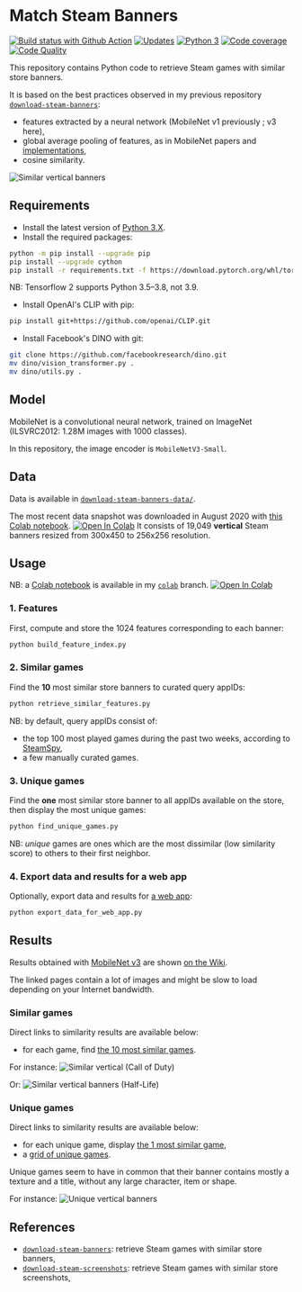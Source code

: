# Match Steam Banners

[![Build status with Github Action][build-image-action]][build-action]
[![Updates][dependency-image]][pyup]
[![Python 3][python3-image]][pyup]
[![Code coverage][codecov-image]][codecov]
[![Code Quality][codacy-image]][codacy]

This repository contains Python code to retrieve Steam games with similar store banners.

It is based on the best practices observed in my previous repository [`download-steam-banners`][my-previous-repository]:
-   features extracted by a neural network (MobileNet v1 previously ; v3 here),
-   global average pooling of features, as in MobileNet papers and [implementations][keras-mobilenet],
-   cosine similarity.

![Similar vertical banners](https://github.com/woctezuma/match-steam-banners/wiki/img/illustration.jpg)

## Requirements

-   Install the latest version of [Python 3.X](https://www.python.org/downloads/).
-   Install the required packages:

```bash
python -m pip install --upgrade pip
pip install --upgrade cython
pip install -r requirements.txt -f https://download.pytorch.org/whl/torch_stable.html
```
NB: Tensorflow 2 supports Python 3.5–3.8, not 3.9.

-   Install OpenAI's CLIP with pip:
```bash
pip install git+https://github.com/openai/CLIP.git
```

-   Install Facebook's DINO with git:

```bash
git clone https://github.com/facebookresearch/dino.git
mv dino/vision_transformer.py .
mv dino/utils.py .
```

## Model

MobileNet is a convolutional neural network, trained on ImageNet (ILSVRC2012: 1.28M images with 1000 classes).

In this repository, the image encoder is `MobileNetV3-Small`.

## Data

Data is available in [`download-steam-banners-data/`](https://github.com/woctezuma/download-steam-banners-data).

The most recent data snapshot was downloaded in August 2020 with [this Colab notebook][download_steam_banners].
[![Open In Colab][colab-badge]][download_steam_banners]
It consists of 19,049 **vertical** Steam banners resized from 300x450 to 256x256 resolution.

## Usage

NB: a [Colab notebook][match_steam_banners-notebook] is available in my [`colab`][colab-branch] branch.
[![Open In Colab][colab-badge]][match_steam_banners-notebook]

### 1. Features

First, compute and store the 1024 features corresponding to each banner:

```bash
python build_feature_index.py
```

### 2. Similar games

Find the **10** most similar store banners to curated query appIDs:

```bash
python retrieve_similar_features.py
```

NB: by default, query appIDs consist of:
-   the top 100 most played games during the past two weeks, according to [SteamSpy][steamspy-api],
-   a few manually curated games.

### 3. Unique games

Find the **one** most similar store banner to all appIDs available on the store, then display the most unique games:

```bash
python find_unique_games.py
```

NB: *unique* games are ones which are the most dissimilar (low similarity score) to others to their first neighbor.

### 4. Export data and results for a web app

Optionally, export data and results for [a web app][my-flask-API]:

```bash
python export_data_for_web_app.py
```

## Results

Results obtained with [MobileNet v3][keras-mobilenet] are shown [on the Wiki][my-wiki].

The linked pages contain a lot of images and might be slow to load depending on your Internet bandwidth.

### Similar games

Direct links to similarity results are available below:
-   for each game, find [the 10 most similar games](https://github.com/woctezuma/match-steam-banners/wiki/Benchmark-top100).

For instance:
![Similar vertical (Call of Duty)](https://github.com/woctezuma/match-steam-banners/wiki/img/similar_cod.jpg)

Or:
![Similar vertical banners (Half-Life)](https://github.com/woctezuma/match-steam-banners/wiki/img/similar_hl.jpg)

### Unique games

Direct links to similarity results are available below:
-   for each unique game, display [the 1 most similar game](https://github.com/woctezuma/match-steam-banners/wiki/Unique-Games),
-   a [grid of unique games](https://github.com/woctezuma/match-steam-banners/wiki/Grid-of-Unique-Games).

Unique games seem to have in common that their banner contains mostly a texture and a title, without any large character, item or shape.

For instance:
![Unique vertical banners](https://github.com/woctezuma/match-steam-banners/wiki/img/unique_games.jpg)

## References

-   [`download-steam-banners`][my-previous-repository]: retrieve Steam games with similar store banners,
-   [`download-steam-screenshots`][screenshot-repository]: retrieve Steam games with similar store screenshots,

<!-- Definitions -->

[build]: <https://travis-ci.org/woctezuma/match-steam-banners>
[build-image]: <https://travis-ci.org/woctezuma/match-steam-banners.svg?branch=master>

[build-action]: <https://github.com/woctezuma/match-steam-banners/actions>
[build-image-action]: <https://github.com/woctezuma/match-steam-banners/workflows/Python application/badge.svg?branch=master>

[pyup]: <https://pyup.io/repos/github/woctezuma/match-steam-banners/>
[dependency-image]: <https://pyup.io/repos/github/woctezuma/match-steam-banners/shield.svg>
[python3-image]: <https://pyup.io/repos/github/woctezuma/match-steam-banners/python-3-shield.svg>

[codecov]: <https://codecov.io/gh/woctezuma/match-steam-banners>
[codecov-image]: <https://codecov.io/gh/woctezuma/match-steam-banners/branch/master/graph/badge.svg>

[codacy]: <https://www.codacy.com/app/woctezuma/match-steam-banners>
[codacy-image]: <https://api.codacy.com/project/badge/Grade/66348d16574146a298ec81ec2d626efe>

[my-previous-repository]: <https://github.com/woctezuma/download-steam-banners>
[keras-mobilenet]: <https://github.com/keras-team/keras-applications/blob/master/keras_applications/mobilenet_v3.py>
[download_steam_banners]: <https://colab.research.google.com/github/woctezuma/google-colab/blob/master/download_steam_banners.ipynb>
[my-wiki]: <https://github.com/woctezuma/match-steam-banners/wiki>
[screenshot-repository]: <https://github.com/woctezuma/download-steam-screenshots>
[steamspy-api]: <https://github.com/woctezuma/steamspypi>
[my-flask-API]: <https://github.com/woctezuma/heroku-flask-api>

[colab-branch]: <https://github.com/woctezuma/match-steam-banners/tree/colab>
[match_steam_banners-notebook]: <https://colab.research.google.com/github/woctezuma/match-steam-banners/blob/colab/notebooks/match_steam_banners.ipynb>

[colab-badge]: <https://colab.research.google.com/assets/colab-badge.svg>
